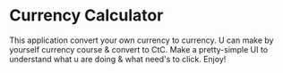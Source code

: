 # Currency Calculator
This application convert your own currency to currency. U can make by yourself currency course & convert to CtC.
Make a pretty-simple UI to understand what u are doing & what need's to click.
Enjoy!
